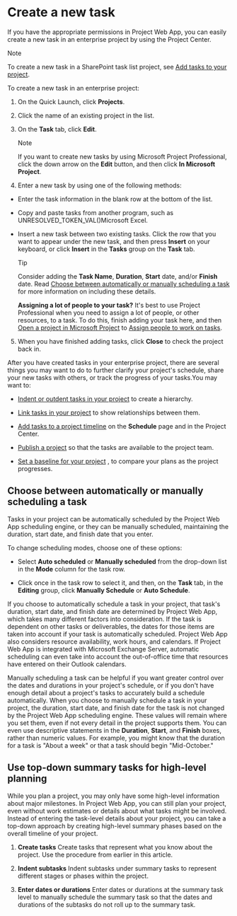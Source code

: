 
# Create a new task

If you have the appropriate permissions in Project Web App, you can easily create a new task in an enterprise project by using the Project Center.
  
    
    


> [!NOTE]
>  To create a new task in a SharePoint task list project, see [Add tasks to your project](http://technet.microsoft.com/library/207fa4b6-8bea-4066-a805-9a46f65a6546%28Office.14%29.aspx). 
  
    
    

To create a new task in an enterprise project:
1. On the Quick Launch, click **Projects**.
    
  
2. Click the name of an existing project in the list.
    
  
3. On the **Task** tab, click **Edit**.
    
    > [!NOTE]
      >  If you want to create new tasks by using Microsoft Project Professional, click the down arrow on the **Edit** button, and then click **In Microsoft Project**. 
4. Enter a new task by using one of the following methods:
    
  - Enter the task information in the blank row at the bottom of the list.
    
  
  - Copy and paste tasks from another program, such as UNRESOLVED_TOKEN_VAL()Microsoft Excel.
    
  
  - Insert a new task between two existing tasks. Click the row that you want to appear under the new task, and then press **Insert** on your keyboard, or click **Insert** in the **Tasks** group on the **Task** tab.
    
    > [!TIP]
      >  Consider adding the **Task Name**, **Duration**, **Start** date, and/or **Finish** date. Read [Choose between automatically or manually scheduling a task](99b036ba-8207-4702-a3fc-14c49f913683.md#__choose_between_automatically) for more information on including these details.

    **Assigning a lot of people to your task?** It's best to use Project Professional when you need to assign a lot of people, or other resources, to a task. To do this, finish adding your task here, and then [Open a project in Microsoft Project](ee5302c7-2f77-4ffc-8d1e-8286fdc87f2f.md) to [Assign people to work on tasks](http://technet.microsoft.com/library/418e32f8-1491-43c0-9b28-14894bd8b4b8%28Office.14%29.aspx).
    
  
5. When you have finished adding tasks, click **Close** to check the project back in.
    
  
After you have created tasks in your enterprise project, there are several things you may want to do to further clarify your project's schedule, share your new tasks with others, or track the progress of your tasks.You may want to:
-  [Indent or outdent tasks in your project](9fe939b4-52ca-4ae5-8521-530000315738.md) to create a hierarchy.
    
  
-  [Link tasks in your project](0a1110e0-cb75-4b3d-b7d3-8925d4185efe.md) to show relationships between them.
    
  
-  [Add tasks to a project timeline](285b8052-ac5f-4936-9207-dcce549da4ba.md) on the **Schedule** page and in the Project Center.
    
  
-  [Publish a project](b4c7593d-0844-4d28-bf2c-5ddff2498e33.md) so that the tasks are available to the project team.
    
  
-  [Set a baseline for your project](ae6fc31e-3c9e-40f9-8fd9-16f59f3e4650.md) , to compare your plans as the project progresses.
    
  

## Choose between automatically or manually scheduling a task
<a name="__choose_between_automatically"> </a>

Tasks in your project can be automatically scheduled by the Project Web App scheduling engine, or they can be manually scheduled, maintaining the duration, start date, and finish date that you enter.
  
    
    
To change scheduling modes, choose one of these options:
  
    
    

- Select **Auto scheduled** or **Manually scheduled** from the drop-down list in the **Mode** column for the task row.
    
  
- Click once in the task row to select it, and then, on the **Task** tab, in the **Editing** group, click **Manually Schedule** or **Auto Schedule**.
    
  
If you choose to automatically schedule a task in your project, that task's duration, start date, and finish date are determined by Project Web App, which takes many different factors into consideration. If the task is dependent on other tasks or deliverables, the dates for those items are taken into account if your task is automatically scheduled. Project Web App also considers resource availability, work hours, and calendars. If Project Web App is integrated with Microsoft Exchange Server, automatic scheduling can even take into account the out-of-office time that resources have entered on their Outlook calendars.
  
    
    
Manually scheduling a task can be helpful if you want greater control over the dates and durations in your project's schedule, or if you don't have enough detail about a project's tasks to accurately build a schedule automatically. When you choose to manually schedule a task in your project, the duration, start date, and finish date for the task is not changed by the Project Web App scheduling engine. These values will remain where you set them, even if not every detail in the project supports them. You can even use descriptive statements in the **Duration**, **Start**, and **Finish** boxes, rather than numeric values. For example, you might know that the duration for a task is "About a week" or that a task should begin "Mid-October."
  
    
    

## Use top-down summary tasks for high-level planning
<a name="__choose_between_automatically"> </a>

While you plan a project, you may only have some high-level information about major milestones. In Project Web App, you can still plan your project, even without work estimates or details about what tasks might be involved. Instead of entering the task-level details about your project, you can take a top-down approach by creating high-level summary phases based on the overall timeline of your project.
  
    
    

1. **Create tasks** Create tasks that represent what you know about the project. Use the procedure from earlier in this article.
    
  
2. **Indent subtasks** Indent subtasks under summary tasks to represent different stages or phases within the project.
    
  
3. **Enter dates or durations** Enter dates or durations at the summary task level to manually schedule the summary task so that the dates and durations of the subtasks do not roll up to the summary task.
    
  

